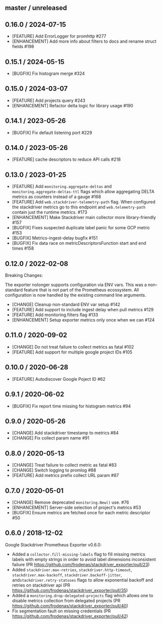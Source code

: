 ## master / unreleased

## 0.16.0 / 2024-07-15

* [FEATURE] Add ErrorLogger for promhttp #277
* [ENHANCEMENT] Add more info about filters to docs and rename struct fields #198

## 0.15.1 / 2024-05-15

* [BUGFIX] Fix histogram merge #324

## 0.15.0 / 2024-03-07

* [FEATURE] Add projects query #243
* [ENHANCEMENT] Refactor delta logic for library usage #190

## 0.14.1 / 2023-05-26

* [BUGFIX] Fix default listening port #229

## 0.14.0 / 2023-05-26

* [FEATURE] cache descriptors to reduce API calls #218

## 0.13.0 / 2023-01-25

* [FEATURE] Add `monitoring.aggregate-deltas` and `monitoring.aggregate-deltas-ttl` flags which allow aggregating DELTA
  metrics as counters instead of a gauge #168
* [FEATURE] Add `web.stackdriver-telemetry-path` flag. When configured the stackdriver metrics go to this endpoint and
  `web.telemetry-path` contain just the runtime metrics. #173
* [ENHANCEMENT] Make Stackdriver main collector more library-friendly #157
* [BUGFIX] Fixes suspected duplicate label panic for some GCP metric #153
* [BUGFIX] Metrics-ingest-delay bugfix #151
* [BUGFIX] Fix data race on metricDescriptorsFunction start and end times #158

## 0.12.0 / 2022-02-08

Breaking Changes:

The exporter nolonger supports configuration via ENV vars. This was a non-standard feature that is not part of the Prometheus ecossystem. All configuration is now handled by the existing command line arguments.

* [CHANGE] Cleanup non-standard ENV var setup #142
* [FEATURE] Add support to include ingest delay when pull metrics #129
* [FEATURE] Add monitoring.filters flag #133
* [ENHANCEMENT] Setup exporter metrics only once when we can #124

## 0.11.0 / 2020-09-02

* [CHANGE] Do not treat failure to collect metrics as fatal #102
* [FEATURE] Add support for multiple google project IDs #105

## 0.10.0 / 2020-06-28

* [FEATURE] Autodiscover Google Poject ID #62

## 0.9.1 / 2020-06-02

* [BUGFIX] Fix report time missing for histogram metrics #94

## 0.9.0 / 2020-05-26

* [CHANGE] Add stackdriver timestamp to metrics #84
* [CHANGE] Fix collect param name #91

## 0.8.0 / 2020-05-13

* [CHANGE] Treat failure to collect metric as fatal #83
* [CHANGE] Switch logging to promlog #88
* [FEATURE] Add metrics prefix collect URL param #87

## 0.7.0 / 2020-05-01

* [CHANGE] Remove deprecated `monitoring.New()` use. #76
* [ENHANCEMENT] Server-side selection of project's metrics #53
* [BUGFIX] Ensure metrics are fetched once for each metric descriptor #50
  
## 0.6.0 / 2018-12-02

Google Stackdriver Prometheus Exporter v0.6.0:

* Added a `collector.fill-missing-labels` flag to fill missing metrics labels with empty strings in order to avoid label dimensions inconsistent failure (PR https://github.com/frodenas/stackdriver_exporter/pull/23)
* Added `stackdriver.max-retries`, `stackdriver.http-timeout`, `stackdriver.max-backoff`, `stackdriver.backoff-jitter`, and`stackdriver.retry-statuses` flags to allow exponential backoff and retries on stackdriver api (PR https://github.com/frodenas/stackdriver_exporter/pull/35)
* Added a `monitoring.drop-delegated-projects` flag which allows one to disable metrics collection from delegated projects (PR https://github.com/frodenas/stackdriver_exporter/pull/40)
* Fix segmentation fault on missing credentials (PR https://github.com/frodenas/stackdriver_exporter/pull/42)
